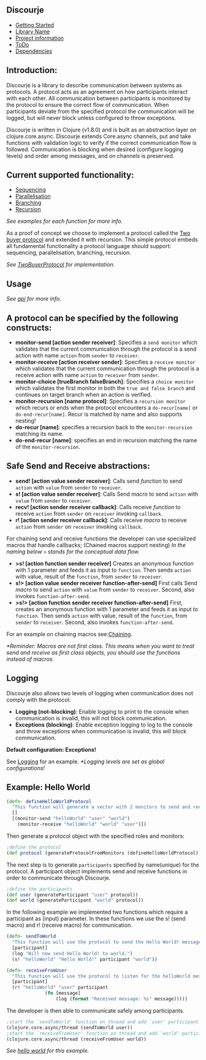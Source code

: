 <b>Discourje</b>
-
- [Getting Started](GettingStarted.md)
- [Library Name](LibraryName.md)
- [Project information](ProjectInformation.md)
- [ToDo](ToDo.md)
- [Dependencies](Dependencies.md)

<b>Introduction:</b>
-
Discourje is a library to describe communication between systems as protocols.
A protocol acts as an agreement on how participants interact with each other.
All communication between participants is monitored by the protocol to ensure the correct flow of communication.
When participants deviate from the specified protocol the communication will be logged, but will never block unless configured to throw exceptions.

Discourje is written in Clojure (v1.8.0) and is built as an abstraction layer on clojure.core.async.
Discourje extends Core.async channels, put and take functions with validation logic to verify if the correct communication flow is followed. 
Communication is blocking when desired (configure logging levels) and order among messages, and on channels is preserved.

<b>Current supported functionality:</b>
- 
- [Sequencing](src/discourje/examples/sequencing.clj)
- [Parallelisation](src/discourje/examples/parallelisation.clj)
- [Branching](src/discourje/examples/branching.clj)
- [Recursion](src/discourje/examples/recursion.clj)

<i>See examples for each function for more info.</i>

As a proof of concept we choose to implement a protocol called the [Two buyer protocol](https://www.doc.ic.ac.uk/~yoshida/multiparty/multiparty.pdf) and extended it with recursion.
This simple protocol embeds all fundamental functionality a protocol language should support: sequencing, parallelisation, branching, recursion.

<i>See [TwoBuyerProtocol](src/discourje/TwoBuyerProtocol) for implementation.</i>

<b>Usage</b>
-

<i>See [api](src/discourje/api/api.clj) for more info.</i>

A protocol can be specified by the following constructs:
-
- <b>monitor-send [action sender receiver]</b>: Specifies a `send monitor` which validates that the current communication through the protocol is a send action with name `action` from `sender` to `receiver`.
- <b>monitor-receive [action receiver sender]</b>: Specifies a `receive monitor` which validates that the current communication through the protocol is a receive action with name `action` to `receiver` from `sender`.
- <b>monitor-choice [trueBranch falseBranch]</b>: Specifies a `choice monitor` which validates the first monitor in both the `true and false branch` and continues on target branch when an action is verified. 
- <b>monitor-recursion [name protocol]</b>: Specifies a `recursion monitor` which recurs or ends when the protocol encounters a `do-recur[name]` or `do-end-recur[name]`. Recur is matched by name and also supports nesting!
- <b>do-recur [name]</b>: specifies a recursion back to the `monitor-recursion` matching its name.
- <b>do-end-recur [name]</b>: specifies an end in recursion matching the name of the `monitor-recursion`.

Safe Send and Receive abstractions:
-
- <b>send! [action value sender receiver]</b>: Calls send <i>function</i> to send `action` with `value` from `sender` to `receiver`.
- <b>s! [action value sender receiver]</b>: Calls Send <i>macro</i> to send `action` with `value` from `sender` to `receiver`.
- <b>recv! [action sender receiver callback]</b>: Calls receive <i>function</i> to receive `action` from `sender` on `receiver` invoking `callback`.
- <b>r! [action sender receiver callback]</b>: Calls receive <i>macro</i> to receive `action` from `sender` on `receiver` invoking `callback`.

For chaining send and receive functions the developer can use specialized macros that handle callbacks;
(Chained macros support nesting)
<i>In the naming below `>` stands for the conceptual data flow.</i>
- <b>>s! [action function sender receiver]</b> Creates an anonymous function with 1 parameter and feeds it as input to `function`. Then sends `action` with value, result of the `function`, from `sender` to `receiver`.
- <b>s!> [action value sender receiver function-after-send]</b> First calls Send <i>macro</i> to send `action` with `value` from `sender` to `receiver`. Second, also invokes `function-after-send`.
- <b>>s!> [action function sender receiver function-after-send]</b> First, creates an anonymous function with 1 parameter and feeds it as input to `function`. Then sends `action` with value, result of the `function`, from `sender` to `receiver`. Second, also invokes `function-after-send`.

For an example on chaining macros see:[Chaining](src/discourje/examples/macroChaining.clj).

<i>*Reminder: Macros are not first class. This means when you want to treat send and receive as first class objects, you should use the functions instead of macros.</i>

Logging
-
Discourje also allows two levels of logging when communication does not comply with the protocol:
- <b>Logging (not-blocking)</b>: Enable logging to print to the console when communication is invalid, this will not block communication.
- <b>Exceptions (blocking)</b>: Enable exception logging to log to the console and throw exceptions when communication is invalid, this will block communication.

<b>Default configuration: Exceptions!</b>

See [Logging](src/discourje/examples/logging.clj) for an example.
<i>*Logging levels are set as global configurations!</i>

Example: Hello World
-
```clojure
(defn- defineHelloWorldProtocol
  "This function will generate a vector with 2 monitors to send and receive the hello world message."
  []
  [(monitor-send "helloWorld" "user" "world")
    (monitor-receive "helloWorld" "world" "user")])
```
Then generate a protocol object with the specified roles and monitors:
```clojure
;define the protocol
(def protocol (generateProtocolFromMonitors (defineHelloWorldProtocol)))
```

The next step is to generate `participants` specified by name(unique) for the protocol. A participant object implements send and receive functions in order to communicate through Discourje.
```clojure
;define the participants
(def user (generateParticipant "user" protocol))
(def world (generateParticipant "world" protocol))
```
In the following example we implemented two functions which require a participant as (input) parameter.
In these functions we use the s! (send macro) and r! (receive macro) for communication.
```clojure
(defn- sendToWorld
  "This function will use the protocol to send the Hello World! message to world."
  [participant]
  (log "Will now send Hello World! to world.")
  (s! "helloWorld" "Hello World!" participant "world"))

(defn- receiveFromUser
  "This function will use the protocol to listen for the helloWorld message."
  [participant]
  (r! "helloWorld" "user" participant
              (fn [message]
                  (log (format "Received message: %s" message)))))
```

The developer is then able to communicate safely among participants.
```clojure
;start the `sendToWorld' function on thread and add `user' participant
(clojure.core.async/thread (sendToWorld user))
;start the `receiveFromUser' function on thread and add `world' participant
(clojure.core.async/thread (receiveFromUser world))
```

<i>See [hello world](src/discourje/examples/helloWorld.clj) for this example.</i>